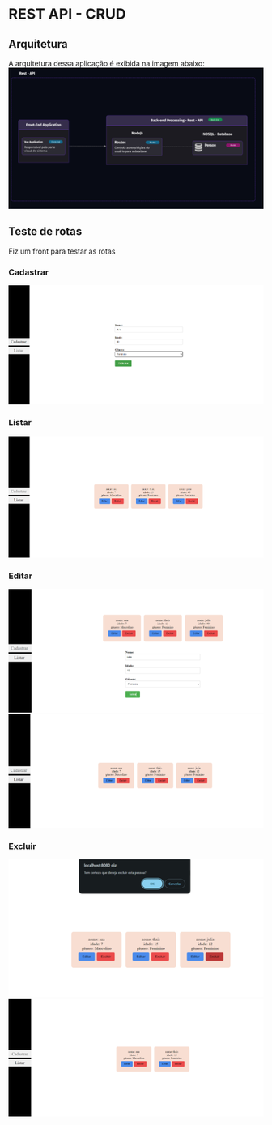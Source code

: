 # REST API - CRUD

## Arquitetura
A arquitetura dessa aplicação é exibida na imagem abaixo:
![arquitetura](arquitetura.png)

## Teste de rotas
Fiz um front para testar as rotas

### Cadastrar
![cadastrar](cadastrar.png)

### Listar
![listar](listar.png)

### Editar
![editar](editar.png)
![editar continuacao](editar2.png)


### Excluir
![excluir](excluir.png)
![excluir continuacao](excluir2.png)
